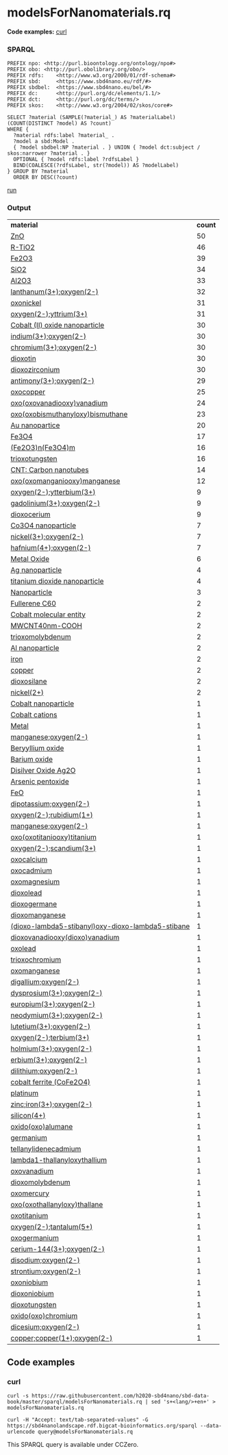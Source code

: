 # modelsForNanomaterials.rq

**Code examples:** [curl](#curl)

### SPARQL

```sparql
PREFIX npo: <http://purl.bioontology.org/ontology/npo#>
PREFIX obo: <http://purl.obolibrary.org/obo/>
PREFIX rdfs:    <http://www.w3.org/2000/01/rdf-schema#>
PREFIX sbd:     <https://www.sbd4nano.eu/rdf/#>
PREFIX sbdbel:  <https://www.sbd4nano.eu/bel/#>
PREFIX dc:      <http://purl.org/dc/elements/1.1/>
PREFIX dct:     <http://purl.org/dc/terms/>
PREFIX skos:    <http://www.w3.org/2004/02/skos/core#>

SELECT ?material (SAMPLE(?material_) AS ?materialLabel) (COUNT(DISTINCT ?model) AS ?count)
WHERE {
  ?material rdfs:label ?material_ .
  ?model a sbd:Model .
  { ?model sbdbel:NP ?material . } UNION { ?model dct:subject / skos:narrower ?material . }
  OPTIONAL { ?model rdfs:label ?rdfsLabel }
  BIND(COALESCE(?rdfsLabel, str(?model)) AS ?modelLabel)
} GROUP BY ?material
  ORDER BY DESC(?count)
```

[run](https://sbd4nanolandscape.rdf.bigcat-bioinformatics.org/?q=PREFIX%20npo%3A%20%3Chttp%3A%2F%2Fpurl.bioontology.org%2Fontology%2Fnpo%23%3E%0APREFIX%20obo%3A%20%3Chttp%3A%2F%2Fpurl.obolibrary.org%2Fobo%2F%3E%0APREFIX%20rdfs%3A%20%20%20%20%3Chttp%3A%2F%2Fwww.w3.org%2F2000%2F01%2Frdf-schema%23%3E%0APREFIX%20sbd%3A%20%20%20%20%20%3Chttps%3A%2F%2Fwww.sbd4nano.eu%2Frdf%2F%23%3E%0APREFIX%20sbdbel%3A%20%20%3Chttps%3A%2F%2Fwww.sbd4nano.eu%2Fbel%2F%23%3E%0APREFIX%20dc%3A%20%20%20%20%20%20%3Chttp%3A%2F%2Fpurl.org%2Fdc%2Felements%2F1.1%2F%3E%0APREFIX%20dct%3A%20%20%20%20%20%3Chttp%3A%2F%2Fpurl.org%2Fdc%2Fterms%2F%3E%0APREFIX%20skos%3A%20%20%20%20%3Chttp%3A%2F%2Fwww.w3.org%2F2004%2F02%2Fskos%2Fcore%23%3E%0A%0ASELECT%20%3Fmaterial%20%28SAMPLE%28%3Fmaterial_%29%20AS%20%3FmaterialLabel%29%20%28COUNT%28DISTINCT%20%3Fmodel%29%20AS%20%3Fcount%29%0AWHERE%20%7B%0A%20%20%3Fmaterial%20rdfs%3Alabel%20%3Fmaterial_%20.%0A%20%20%3Fmodel%20a%20sbd%3AModel%20.%0A%20%20%7B%20%3Fmodel%20sbdbel%3ANP%20%3Fmaterial%20.%20%7D%20UNION%20%7B%20%3Fmodel%20dct%3Asubject%20%2F%20skos%3Anarrower%20%3Fmaterial%20.%20%7D%0A%20%20OPTIONAL%20%7B%20%3Fmodel%20rdfs%3Alabel%20%3FrdfsLabel%20%7D%0A%20%20BIND%28COALESCE%28%3FrdfsLabel%2C%20str%28%3Fmodel%29%29%20AS%20%3FmodelLabel%29%0A%7D%20GROUP%20BY%20%3Fmaterial%0A%20%20ORDER%20BY%20DESC%28%3Fcount%29%0A)


### Output

<table>
  <tr>
    <td><b>material</b></td>
    <td><b>count</b></td>
  </tr>
  <tr>
    <td><a href="npo:NPO_1542">ZnO</a></td>
    <td>50</td>
  </tr>
  <tr>
    <td><a href="npo:NPO_1486">R-TiO2</a></td>
    <td>46</td>
  </tr>
  <tr>
    <td><a href="npo:NPO_1550">Fe2O3</a></td>
    <td>39</td>
  </tr>
  <tr>
    <td><a href="npo:NPO_1373">SiO2</a></td>
    <td>34</td>
  </tr>
  <tr>
    <td><a href="obo:CHEBI_30187">Al2O3</a></td>
    <td>33</td>
  </tr>
  <tr>
    <td><a href="https://pubchem.ncbi.nlm.nih.gov/compound/157925">lanthanum(3+);oxygen(2-)</a></td>
    <td>32</td>
  </tr>
  <tr>
    <td><a href="https://pubchem.ncbi.nlm.nih.gov/compound/14805">oxonickel</a></td>
    <td>31</td>
  </tr>
  <tr>
    <td><a href="https://pubchem.ncbi.nlm.nih.gov/compound/159375">oxygen(2-);yttrium(3+)</a></td>
    <td>31</td>
  </tr>
  <tr>
    <td><a href="http://purl.enanomapper.org/onto/ENM_0000118">Cobalt (II) oxide nanoparticle</a></td>
    <td>30</td>
  </tr>
  <tr>
    <td><a href="https://pubchem.ncbi.nlm.nih.gov/compound/150906">indium(3+);oxygen(2-)</a></td>
    <td>30</td>
  </tr>
  <tr>
    <td><a href="https://pubchem.ncbi.nlm.nih.gov/compound/166955">chromium(3+);oxygen(2-)</a></td>
    <td>30</td>
  </tr>
  <tr>
    <td><a href="https://pubchem.ncbi.nlm.nih.gov/compound/29131">dioxotin</a></td>
    <td>30</td>
  </tr>
  <tr>
    <td><a href="https://pubchem.ncbi.nlm.nih.gov/compound/62762">dioxozirconium</a></td>
    <td>30</td>
  </tr>
  <tr>
    <td><a href="https://pubchem.ncbi.nlm.nih.gov/compound/14794">antimony(3+);oxygen(2-)</a></td>
    <td>29</td>
  </tr>
  <tr>
    <td><a href="https://pubchem.ncbi.nlm.nih.gov/compound/14829">oxocopper</a></td>
    <td>25</td>
  </tr>
  <tr>
    <td><a href="https://pubchem.ncbi.nlm.nih.gov/compound/518712">oxo(oxovanadiooxy)vanadium</a></td>
    <td>24</td>
  </tr>
  <tr>
    <td><a href="https://pubchem.ncbi.nlm.nih.gov/compound/14776">oxo(oxobismuthanyloxy)bismuthane</a></td>
    <td>23</td>
  </tr>
  <tr>
    <td><a href="npo:NPO_401">Au nanopartice</a></td>
    <td>20</td>
  </tr>
  <tr>
    <td><a href="npo:NPO_1548">Fe3O4</a></td>
    <td>17</td>
  </tr>
  <tr>
    <td><a href="npo:NPO_729">(Fe2O3)n(Fe3O4)m</a></td>
    <td>16</td>
  </tr>
  <tr>
    <td><a href="https://pubchem.ncbi.nlm.nih.gov/compound/14811">trioxotungsten</a></td>
    <td>16</td>
  </tr>
  <tr>
    <td><a href="npo:NPO_606">CNT: Carbon nanotubes</a></td>
    <td>14</td>
  </tr>
  <tr>
    <td><a href="https://pubchem.ncbi.nlm.nih.gov/compound/14824">oxo(oxomanganiooxy)manganese</a></td>
    <td>12</td>
  </tr>
  <tr>
    <td><a href="https://pubchem.ncbi.nlm.nih.gov/compound/159385">oxygen(2-);ytterbium(3+)</a></td>
    <td>9</td>
  </tr>
  <tr>
    <td><a href="https://pubchem.ncbi.nlm.nih.gov/compound/160959">gadolinium(3+);oxygen(2-)</a></td>
    <td>9</td>
  </tr>
  <tr>
    <td><a href="https://pubchem.ncbi.nlm.nih.gov/compound/73971">dioxocerium</a></td>
    <td>9</td>
  </tr>
  <tr>
    <td><a href="http://purl.enanomapper.org/onto/ENM_9000254">Co3O4 nanoparticle</a></td>
    <td>7</td>
  </tr>
  <tr>
    <td><a href="https://pubchem.ncbi.nlm.nih.gov/compound/10855842">nickel(3+);oxygen(2-)</a></td>
    <td>7</td>
  </tr>
  <tr>
    <td><a href="https://pubchem.ncbi.nlm.nih.gov/compound/159423">hafnium(4+);oxygen(2-)</a></td>
    <td>7</td>
  </tr>
  <tr>
    <td><a href="npo:NPO_1541">Metal Oxide</a></td>
    <td>6</td>
  </tr>
  <tr>
    <td><a href="npo:NPO_1892">Ag nanoparticle</a></td>
    <td>4</td>
  </tr>
  <tr>
    <td><a href="obo:CHEBI_51050">titanium dioxide nanoparticle</a></td>
    <td>4</td>
  </tr>
  <tr>
    <td><a href="npo:NPO_707">Nanoparticle</a></td>
    <td>3</td>
  </tr>
  <tr>
    <td><a href="npo:NPO_730">Fullerene C60</a></td>
    <td>2</td>
  </tr>
  <tr>
    <td><a href="obo:CHEBI_33888">Cobalt molecular entity</a></td>
    <td>2</td>
  </tr>
  <tr>
    <td><a href="npo:NPO_354">MWCNT40nm-COOH</a></td>
    <td>2</td>
  </tr>
  <tr>
    <td><a href="https://pubchem.ncbi.nlm.nih.gov/compound/14802">trioxomolybdenum</a></td>
    <td>2</td>
  </tr>
  <tr>
    <td><a href="npo:NPO_103">Al nanoparticle</a></td>
    <td>2</td>
  </tr>
  <tr>
    <td><a href="https://pubchem.ncbi.nlm.nih.gov/compound/23926">iron</a></td>
    <td>2</td>
  </tr>
  <tr>
    <td><a href="https://pubchem.ncbi.nlm.nih.gov/compound/23980">copper</a></td>
    <td>2</td>
  </tr>
  <tr>
    <td><a href="https://pubchem.ncbi.nlm.nih.gov/compound/24261">dioxosilane</a></td>
    <td>2</td>
  </tr>
  <tr>
    <td><a href="https://pubchem.ncbi.nlm.nih.gov/compound/934">nickel(2+)</a></td>
    <td>2</td>
  </tr>
  <tr>
    <td><a href="http://purl.enanomapper.org/onto/ENM_9000248">Cobalt nanoparticle</a></td>
    <td>1</td>
  </tr>
  <tr>
    <td><a href="obo:CHEBI_23336">Cobalt cations</a></td>
    <td>1</td>
  </tr>
  <tr>
    <td><a href="npo:NPO_1384">Metal</a></td>
    <td>1</td>
  </tr>
  <tr>
    <td><a href="https://pubchem.ncbi.nlm.nih.gov/compound/20597791">manganese;oxygen(2-)</a></td>
    <td>1</td>
  </tr>
  <tr>
    <td><a href="http://purl.bioontology.org/ontology/MESH/C0053349">Beryyllium oxide</a></td>
    <td>1</td>
  </tr>
  <tr>
    <td><a href="http://purl.bioontology.org/ontology/MESH/C0174148">Barium oxide</a></td>
    <td>1</td>
  </tr>
  <tr>
    <td><a href="http://purl.bioontology.org/ontology/MESH/C040225">Disilver Oxide Ag2O</a></td>
    <td>1</td>
  </tr>
  <tr>
    <td><a href="http://purl.bioontology.org/ontology/MESH/C042120">Arsenic pentoxide</a></td>
    <td>1</td>
  </tr>
  <tr>
    <td><a href="npo:NPO_1150">FeO</a></td>
    <td>1</td>
  </tr>
  <tr>
    <td><a href="https://pubchem.ncbi.nlm.nih.gov/compound/10129883">dipotassium;oxygen(2-)</a></td>
    <td>1</td>
  </tr>
  <tr>
    <td><a href="https://pubchem.ncbi.nlm.nih.gov/compound/10197609">oxygen(2-);rubidium(1+)</a></td>
    <td>1</td>
  </tr>
  <tr>
    <td><a href="https://pubchem.ncbi.nlm.nih.gov/compound/10197697">manganese;oxygen(2-)</a></td>
    <td>1</td>
  </tr>
  <tr>
    <td><a href="https://pubchem.ncbi.nlm.nih.gov/compound/134661">oxo(oxotitaniooxy)titanium</a></td>
    <td>1</td>
  </tr>
  <tr>
    <td><a href="https://pubchem.ncbi.nlm.nih.gov/compound/139258">oxygen(2-);scandium(3+)</a></td>
    <td>1</td>
  </tr>
  <tr>
    <td><a href="https://pubchem.ncbi.nlm.nih.gov/compound/14778">oxocalcium</a></td>
    <td>1</td>
  </tr>
  <tr>
    <td><a href="https://pubchem.ncbi.nlm.nih.gov/compound/14782">oxocadmium</a></td>
    <td>1</td>
  </tr>
  <tr>
    <td><a href="https://pubchem.ncbi.nlm.nih.gov/compound/14792">oxomagnesium</a></td>
    <td>1</td>
  </tr>
  <tr>
    <td><a href="https://pubchem.ncbi.nlm.nih.gov/compound/14793">dioxolead</a></td>
    <td>1</td>
  </tr>
  <tr>
    <td><a href="https://pubchem.ncbi.nlm.nih.gov/compound/14796">dioxogermane</a></td>
    <td>1</td>
  </tr>
  <tr>
    <td><a href="https://pubchem.ncbi.nlm.nih.gov/compound/14801">dioxomanganese</a></td>
    <td>1</td>
  </tr>
  <tr>
    <td><a href="https://pubchem.ncbi.nlm.nih.gov/compound/14813">(dioxo-lambda5-stibanyl)oxy-dioxo-lambda5-stibane</a></td>
    <td>1</td>
  </tr>
  <tr>
    <td><a href="https://pubchem.ncbi.nlm.nih.gov/compound/14814">dioxovanadiooxy(dioxo)vanadium</a></td>
    <td>1</td>
  </tr>
  <tr>
    <td><a href="https://pubchem.ncbi.nlm.nih.gov/compound/14827">oxolead</a></td>
    <td>1</td>
  </tr>
  <tr>
    <td><a href="https://pubchem.ncbi.nlm.nih.gov/compound/14940">trioxochromium</a></td>
    <td>1</td>
  </tr>
  <tr>
    <td><a href="https://pubchem.ncbi.nlm.nih.gov/compound/14945">oxomanganese</a></td>
    <td>1</td>
  </tr>
  <tr>
    <td><a href="https://pubchem.ncbi.nlm.nih.gov/compound/159370">digallium;oxygen(2-)</a></td>
    <td>1</td>
  </tr>
  <tr>
    <td><a href="https://pubchem.ncbi.nlm.nih.gov/compound/159371">dysprosium(3+);oxygen(2-)</a></td>
    <td>1</td>
  </tr>
  <tr>
    <td><a href="https://pubchem.ncbi.nlm.nih.gov/compound/159373">europium(3+);oxygen(2-)</a></td>
    <td>1</td>
  </tr>
  <tr>
    <td><a href="https://pubchem.ncbi.nlm.nih.gov/compound/159374">neodymium(3+);oxygen(2-)</a></td>
    <td>1</td>
  </tr>
  <tr>
    <td><a href="https://pubchem.ncbi.nlm.nih.gov/compound/159410">lutetium(3+);oxygen(2-)</a></td>
    <td>1</td>
  </tr>
  <tr>
    <td><a href="https://pubchem.ncbi.nlm.nih.gov/compound/159422">oxygen(2-);terbium(3+)</a></td>
    <td>1</td>
  </tr>
  <tr>
    <td><a href="https://pubchem.ncbi.nlm.nih.gov/compound/159425">holmium(3+);oxygen(2-)</a></td>
    <td>1</td>
  </tr>
  <tr>
    <td><a href="https://pubchem.ncbi.nlm.nih.gov/compound/159427">erbium(3+);oxygen(2-)</a></td>
    <td>1</td>
  </tr>
  <tr>
    <td><a href="https://pubchem.ncbi.nlm.nih.gov/compound/166962">dilithium;oxygen(2-)</a></td>
    <td>1</td>
  </tr>
  <tr>
    <td><a href="http://purl.bioontology.org/ontology/MESH/C569492">cobalt ferrite (CoFe2O4)</a></td>
    <td>1</td>
  </tr>
  <tr>
    <td><a href="https://pubchem.ncbi.nlm.nih.gov/compound/23942">platinum</a></td>
    <td>1</td>
  </tr>
  <tr>
    <td><a href="https://pubchem.ncbi.nlm.nih.gov/compound/25087137">zinc;iron(3+);oxygen(2-)</a></td>
    <td>1</td>
  </tr>
  <tr>
    <td><a href="https://pubchem.ncbi.nlm.nih.gov/compound/4124403">silicon(4+)</a></td>
    <td>1</td>
  </tr>
  <tr>
    <td><a href="https://pubchem.ncbi.nlm.nih.gov/compound/4226345">oxido(oxo)alumane</a></td>
    <td>1</td>
  </tr>
  <tr>
    <td><a href="https://pubchem.ncbi.nlm.nih.gov/compound/6335514">germanium</a></td>
    <td>1</td>
  </tr>
  <tr>
    <td><a href="https://pubchem.ncbi.nlm.nih.gov/compound/91574">tellanylidenecadmium</a></td>
    <td>1</td>
  </tr>
  <tr>
    <td><a href="https://pubchem.ncbi.nlm.nih.gov/compound/16747781">lambda1-thallanyloxythallium</a></td>
    <td>1</td>
  </tr>
  <tr>
    <td><a href="https://pubchem.ncbi.nlm.nih.gov/compound/26042">oxovanadium</a></td>
    <td>1</td>
  </tr>
  <tr>
    <td><a href="https://pubchem.ncbi.nlm.nih.gov/compound/29936">dioxomolybdenum</a></td>
    <td>1</td>
  </tr>
  <tr>
    <td><a href="https://pubchem.ncbi.nlm.nih.gov/compound/32051">oxomercury</a></td>
    <td>1</td>
  </tr>
  <tr>
    <td><a href="https://pubchem.ncbi.nlm.nih.gov/compound/3788361">oxo(oxothallanyloxy)thallane</a></td>
    <td>1</td>
  </tr>
  <tr>
    <td><a href="https://pubchem.ncbi.nlm.nih.gov/compound/62157">oxotitanium</a></td>
    <td>1</td>
  </tr>
  <tr>
    <td><a href="https://pubchem.ncbi.nlm.nih.gov/compound/62392">oxygen(2-);tantalum(5+)</a></td>
    <td>1</td>
  </tr>
  <tr>
    <td><a href="https://pubchem.ncbi.nlm.nih.gov/compound/6335517">oxogermanium</a></td>
    <td>1</td>
  </tr>
  <tr>
    <td><a href="https://pubchem.ncbi.nlm.nih.gov/compound/6850728">cerium-144(3+);oxygen(2-)</a></td>
    <td>1</td>
  </tr>
  <tr>
    <td><a href="https://pubchem.ncbi.nlm.nih.gov/compound/73975">disodium;oxygen(2-)</a></td>
    <td>1</td>
  </tr>
  <tr>
    <td><a href="https://pubchem.ncbi.nlm.nih.gov/compound/82838">strontium;oxygen(2-)</a></td>
    <td>1</td>
  </tr>
  <tr>
    <td><a href="https://pubchem.ncbi.nlm.nih.gov/compound/82839">oxoniobium</a></td>
    <td>1</td>
  </tr>
  <tr>
    <td><a href="https://pubchem.ncbi.nlm.nih.gov/compound/82850">dioxoniobium</a></td>
    <td>1</td>
  </tr>
  <tr>
    <td><a href="https://pubchem.ncbi.nlm.nih.gov/compound/84163">dioxotungsten</a></td>
    <td>1</td>
  </tr>
  <tr>
    <td><a href="https://pubchem.ncbi.nlm.nih.gov/compound/9877337">oxido(oxo)chromium</a></td>
    <td>1</td>
  </tr>
  <tr>
    <td><a href="https://pubchem.ncbi.nlm.nih.gov/compound/9905479">dicesium;oxygen(2-)</a></td>
    <td>1</td>
  </tr>
  <tr>
    <td><a href="https://pubchem.ncbi.nlm.nih.gov/compound/9989219">copper;copper(1+);oxygen(2-)</a></td>
    <td>1</td>
  </tr>
</table>

## Code examples

### curl

```shell
curl -s https://raw.githubusercontent.com/h2020-sbd4nano/sbd-data-book/master/sparql/modelsForNanomaterials.rq | sed 's+<lang/>+en+' > modelsForNanomaterials.rq

curl -H "Accept: text/tab-separated-values" -G https://sbd4nanolandscape.rdf.bigcat-bioinformatics.org/sparql --data-urlencode query@modelsForNanomaterials.rq
```

This SPARQL query is available under CCZero.
